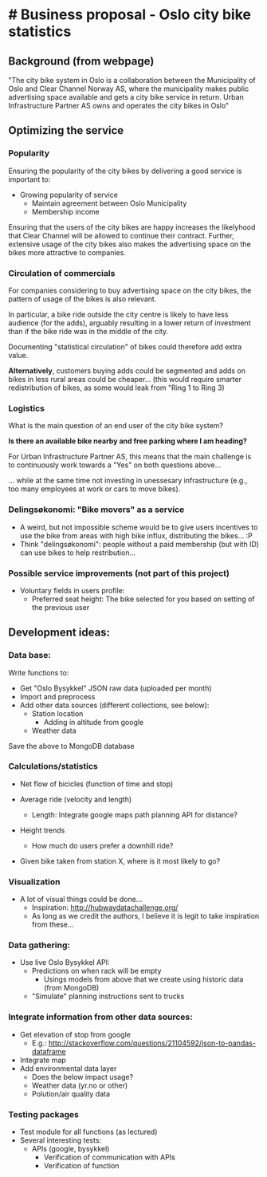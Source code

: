 # # Business proposal - Oslo city bike statistics

## Background (from webpage)
"The city bike system in Oslo is a collaboration between the Municipality of Oslo and Clear Channel Norway AS, where the municipality makes public advertising space available and gets a city bike service in return. Urban Infrastructure Partner AS owns and operates the city bikes in Oslo"

## Optimizing the service

### Popularity
Ensuring the popularity of the city bikes by delivering a good service is important to:

* Growing popularity of service 
  * Maintain agreement between Oslo Municipality
  * Membership income 


Ensuring that the users of the city bikes are happy increases the likelyhood that Clear Channel will be allowed to continue their contract. Further, extensive usage of the city bikes also makes the advertising space on the bikes more attractive to companies.


### Circulation of commercials
For companies considering to buy advertising space on the city bikes, the pattern of usage of the bikes is also relevant.

In particular, a bike ride outside the city centre is likely to have less audience (for the adds), arguably resulting in a lower return of investment than if the bike ride was in the middle of the city.

Documenting "statistical circulation" of bikes could therefore add extra value.

**Alternatively**, customers buying adds could be segmented and adds on bikes in less rural areas could be cheaper... (this would require smarter redistribution of bikes, as some would leak from "Ring 1 to Ring 3)


### Logistics
What is the main question of an end user of the city bike system?

  **Is there an available bike nearby and free parking where I am heading?**
  
For Urban Infrastructure Partner AS, this means that the main challenge is to continuously work towards a "Yes" on both questions above...

... while at the same time not investing in unessesary infrastructure (e.g., too many employees at work or cars to move bikes).


### Delingsøkonomi: "Bike movers" as a service
* A weird, but not impossible scheme would be to give users incentives to use the bike from areas with high bike influx, distributing the bikes... :P
* Think "delingsøkonomi": people without a paid membership (but with ID) can use bikes to help restribution...

### Possible service improvements (not part of this project) 
* Voluntary fields in users profile:
  * Preferred seat height: The bike selected for you based on setting of the previous user

## Development ideas:

### Data base:

Write functions to:

* Get "Oslo Bysykkel" JSON raw data (uploaded per month)
* Import and preprocess
* Add other data sources (different collections, see below):
    * Station location
      * Adding in altitude from google
    * Weather data

Save the above to MongoDB database

### Calculations/statistics
* Net flow of bicicles (function of time and stop)
* Average ride (velocity and length)
  * Length: Integrate google maps path planning API for distance?
* Height trends
  * How much do users prefer a downhill ride?

* Given bike taken from station X, where is it most likely to go?

### Visualization
* A lot of visual things could be done...
  * Inspiration: http://hubwaydatachallenge.org/
  * As long as we credit the authors, I believe it is legit to take inspiration from these...


### Data gathering:
* Use live Oslo Bysykkel API:
  * Predictions on when rack will be empty
    * Usings models from above that we create using historic data (from MongoDB)
  * "Simulate" planning instructions sent to trucks


### Integrate information from other data sources:
* Get elevation of stop from google
  * E.g.: http://stackoverflow.com/questions/21104592/json-to-pandas-dataframe
* Integrate map
* Add environmental data layer
  * Does the below impact usage?
  * Weather data (yr.no or other)
  * Polution/air quality data
  
### Testing packages
* Test module for all functions (as lectured)
* Several interesting tests:
  * APIs (google, bysykkel)
    * Verification of communication with APIs
    * Verification of function

  
